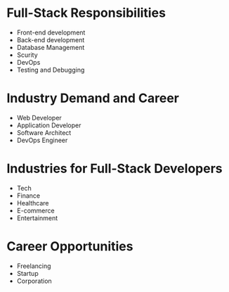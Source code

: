 
# Full-Stack Responsibilities

-   Front-end development
-   Back-end development
-   Database Management 
-   Scurity
-   DevOps
-   Testing and Debugging

# Industry Demand and Career

-   Web Developer
-   Application Developer
-   Software Architect
-   DevOps Engineer

# Industries for Full-Stack Developers

-   Tech
-   Finance
-   Healthcare
-   E-commerce
-   Entertainment

# Career Opportunities

-   Freelancing
-   Startup
-   Corporation

